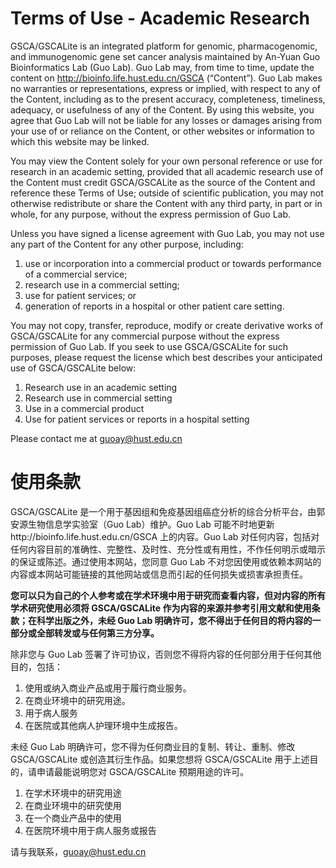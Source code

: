 # Terms of Use - Academic Research

GSCA/GSCALite is an integrated platform for genomic, pharmacogenomic, and immunogenomic gene set cancer analysis maintained by An-Yuan Guo Bioinformatics Lab (Guo Lab). Guo Lab may, from time to time, update the content on http://bioinfo.life.hust.edu.cn/GSCA (“Content”). Guo Lab makes no warranties or representations, express or implied, with respect to any of the Content, including as to the present accuracy, completeness, timeliness, adequacy, or usefulness of any of the Content. By using this website, you agree that Guo Lab will not be liable for any losses or damages arising from your use of or reliance on the Content, or other websites or information to which this website may be linked.

You may view the Content solely for your own personal reference or use for research in an academic setting, provided that all academic research use of the Content must credit GSCA/GSCALite as the source of the Content and reference these Terms of Use; outside of scientific publication, you may not otherwise redistribute or share the Content with any third party, in part or in whole, for any purpose, without the express permission of Guo Lab.

Unless you have signed a license agreement with Guo Lab, you may not use any part of the Content for any other purpose, including:

1. use or incorporation into a commercial product or towards performance of a commercial service;
2. research use in a commercial setting;
3. use for patient services; or
4. generation of reports in a hospital or other patient care setting.

You may not copy, transfer, reproduce, modify or create derivative works of GSCA/GSCALite for any commercial purpose without the express permission of Guo Lab. If you seek to use GSCA/GSCALite for such purposes, please request the license which best describes your anticipated use of GSCA/GSCALite below:

1. Research use in an academic setting
2. Research use in commercial setting
3. Use in a commercial product
4. Use for patient services or reports in a hospital setting

Please contact me at guoay@hust.edu.cn

# 使用条款

GSCA/GSCALite 是一个用于基因组和免疫基因组癌症分析的综合分析平台，由郭安源生物信息学实验室（Guo Lab）维护。Guo Lab 可能不时地更新http://bioinfo.life.hust.edu.cn/GSCA 上的内容。Guo Lab 对任何内容，包括对任何内容目前的准确性、完整性、及时性、充分性或有用性，不作任何明示或暗示的保证或陈述。通过使用本网站，您同意 Guo Lab 不对您因使用或依赖本网站的内容或本网站可能链接的其他网站或信息而引起的任何损失或损害承担责任。

**您可以只为自己的个人参考或在学术环境中用于研究而查看内容，但对内容的所有学术研究使用必须将 GSCA/GSCALite 作为内容的来源并参考引用文献和使用条款；在科学出版之外，未经 Guo Lab 明确许可，您不得出于任何目的将内容的一部分或全部转发或与任何第三方分享。**

除非您与 Guo Lab 签署了许可协议，否则您不得将内容的任何部分用于任何其他目的，包括：

1. 使用或纳入商业产品或用于履行商业服务。
2. 在商业环境中的研究用途。
3. 用于病人服务
4. 在医院或其他病人护理环境中生成报告。

未经 Guo Lab 明确许可，您不得为任何商业目的复制、转让、重制、修改 GSCA/GSCALite 或创造其衍生作品。如果您想将 GSCA/GSCALite 用于上述目的，请申请最能说明您对 GSCA/GSCALite 预期用途的许可。

1. 在学术环境中的研究用途
2. 在商业环境中的研究使用
3. 在一个商业产品中的使用
4. 在医院环境中用于病人服务或报告

请与我联系，guoay@hust.edu.cn
